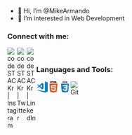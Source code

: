 - 👋 Hi, I’m @MikeArmando
- 👀 I’m interested in Web Development

### Connect with me:
[<img align="left" alt="codeSTACKr | Instagram" width="22px" src="https://image.flaticon.com/icons/png/512/174/174855.png"/>][instagram]
[<img align="left" alt="codeSTACKr | Twitter" width="22px" src="https://www.iconpacks.net/icons/2/free-twitter-logo-icon-2429-thumb.png" />][twitter]
[<img align="left" alt="codeSTACKr | LinkedIn" width="22px" src="https://image.flaticon.com/icons/png/512/174/174857.png" />][linkedin]

<br/>

### Languages and Tools:

<img align="left" alt="Visual Studio Code" width="26px" src="https://raw.githubusercontent.com/github/explore/80688e429a7d4ef2fca1e82350fe8e3517d3494d/topics/visual-studio-code/visual-studio-code.png" />
<img align="left" alt="HTML5" width="26px" src="https://raw.githubusercontent.com/github/explore/80688e429a7d4ef2fca1e82350fe8e3517d3494d/topics/html/html.png" />
<img align="left" alt="CSS3" width="26px" src="https://raw.githubusercontent.com/github/explore/80688e429a7d4ef2fca1e82350fe8e3517d3494d/topics/css/css.png" />
<img align="left" alt="Git" width="26px" src="https://git-scm.com/images/logos/downloads/Git-Icon-1788C.png" />


[twitter]: https://twitter.com/_MikeArmando_
[instagram]: nstagram.com/_mikearmando_/
[linkedin]: https://www.linkedin.com/in/mike-armando-3369b3211/https://www.linkedin.com/in/mike-armando-3369b3211/
